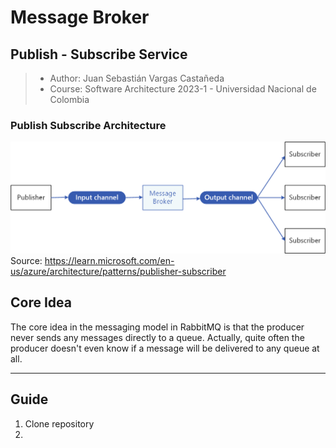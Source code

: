 # Message Broker
## Publish - Subscribe Service

> - Author: Juan Sebastián Vargas Castañeda
> - Course: Software Architecture 2023-1 - Universidad Nacional de Colombia

### Publish Subscribe Architecture
![Publish Subscribe Architecture](static/publish-subscribe.png)
Source: https://learn.microsoft.com/en-us/azure/architecture/patterns/publisher-subscriber

## Core Idea

The core idea in the messaging model in RabbitMQ is that the producer never sends any messages directly to a queue. Actually, quite often the producer doesn't even know if a message will be delivered to any queue at all.

---
## Guide
1. Clone repository
2. 
